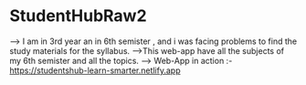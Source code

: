 # StudentHubRaw2
--> I am in 3rd year an in 6th semister , and i was facing problems to find the study materials for the syllabus.
-->This web-app  have all the subjects of my 6th semister and all the topics.
--> Web-App in action :- https://studentshub-learn-smarter.netlify.app

